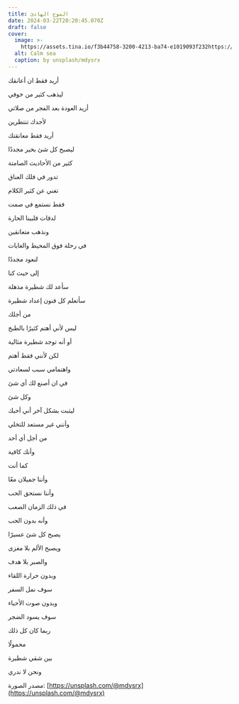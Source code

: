 ```yaml
---
title: الموج الهادئ
date: 2024-03-22T20:20:45.070Z
draft: false
cover:
  image: >-
    https://assets.tina.io/f3b44758-3200-4213-ba74-e1019093f232https://images.unsplash.com/photo-1711139105556-e3951b6f83d7?ixlib=rb-4.0.3\&q=85\&fm=jpg\&crop=entropy\&cs=srgb\&w=640
  alt: Calm sea
  caption: by unsplash/mdysrx
---
```


أريد فقط ان أعانقك

ليذهب كثير من خوفي

أريد العودة بعد الفجر من صلاتي

لأجدك تنتظرين

أريد فقط معانقتك

ليصبح كل شئ بخير مجددًا

كثير من الأحاديث الصامتة

تدور في فلك العناق

تغني عن كثير الكلام

فقط نستمع في صمت

لدقات قلبينا الحارة

ونذهب متعانقين

في رحلة فوق المحيط والغابات

لنعود مجددًا

إلى حيث كنا

سأعد لك شطيرة مذهلة

سأتعلم كل فنون إعداد شطيرة

من أجلك

ليس لأني أهتم كثيرًا بالطبخ

أو أنه توجد شطيرة مثالية

لكن لأنني فقط أهتم

واهتمامي سبب لسعادتي

في ان أصنع لك أي شئ

وكل شئ

ليثبت بشكل آخر أني أحبك

وأنني غير مستعد للتخلي

من أجل أي أحد

وأنك كافية

كما أنت

وأننا جميلان معًا

وأننا نستحق الحب

في ذلك الزمان الصعب

وأنه بدون الحب

يصبح كل شئ عسيرًا

ويصبح الألم بلا مغزى

والصبر بلا هدف

وبدون حرارة اللقاء

سوف نمل السفر

وبدون صوت الأحباء

سوف يسود الضجر

ربما كان كل ذلك

محمولًا

بين شقي شطيرة

ونحن لا ندري

مصدر الصورة: [https://unsplash.com/@mdysrx](https://unsplash.com/@mdysrx)
